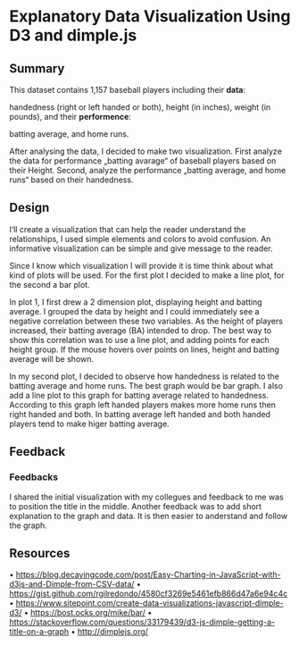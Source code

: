# Explanatory Data Visualization Using D3 and dimple.js

## Summary

This dataset contains 1,157 baseball players including their **data**:

handedness (right or left handed or both), height (in inches), weight (in pounds),
and their **performence**:

batting average, and home runs.

After analysing the data,  I decided to make two visualization. First analyze the data for performance „batting avarage“ of baseball players based on their Height. Second, analyze the performance „batting average, and home runs“ based on their handedness.

## Design
I‘ll create a visualization that can help the reader understand the relationships, I used simple elements and colors to avoid confusion. An informative visualization can be simple and give message to the reader.

Since I know which visualization I will provide it is time think about what kind of plots will be used. For the first plot I decided to make a line plot, for the second a bar plot.

In plot 1, I first drew a 2 dimension plot, displaying height and batting average. I grouped the data by height and I could immediately see a negative correlation between these two variables. As the height of players increased, their batting average (BA) intended to drop. The best way to show this correlation was to use a line plot, and adding points for each height group. If the mouse hovers over points on lines, height and batting average will be shown. 

In my second plot, I decided to observe how handedness is related to the batting average and home runs. The best graph would be bar graph. I also add a line plot to this graph for batting average related to handedness. According to this graph left handed players makes more home runs then right handed and both. In batting average left handed and both handed players tend to make higer batting average.





## Feedback

### Feedbacks

I shared the initial visualization with my collegues and feedback to me was to position the title in the middle. 
Another feedback was to add short explanation to the graph and data. It is then easier to anderstand and follow the graph.


## Resources
•	https://blog.decayingcode.com/post/Easy-Charting-in-JavaScript-with-d3js-and-Dimple-from-CSV-data/
•	https://gist.github.com/rgilredondo/4580cf3269e5461efb866d47a6e94c4c
•	https://www.sitepoint.com/create-data-visualizations-javascript-dimple-d3/
•	https://bost.ocks.org/mike/bar/
•	https://stackoverflow.com/questions/33179439/d3-js-dimple-getting-a-title-on-a-graph
•	http://dimplejs.org/
